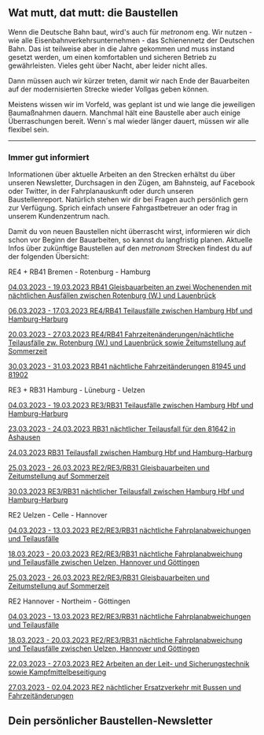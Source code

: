 Wat mutt, dat mutt: die Baustellen
----------

Wenn die Deutsche Bahn baut, wird's auch für *metronom* eng.
Wir nutzen - wie alle Eisenbahnverkehrsunternehmen - das Schienennetz der Deutschen Bahn. Das ist teilweise aber in die Jahre gekommen und muss instand gesetzt werden, um einen komfortablen und sicheren Betrieb zu gewährleisten. Vieles geht über Nacht, aber leider nicht alles.

Dann müssen auch wir kürzer treten, damit wir nach Ende der Bauarbeiten auf der modernisierten Strecke wieder Vollgas geben können.

Meistens wissen wir im Vorfeld, was geplant ist und wie lange die jeweiligen Baumaßnahmen dauern. Manchmal hält eine Baustelle aber auch einige Überraschungen bereit. Wenn´s mal wieder länger dauert, müssen wir alle flexibel sein.

---

### Immer gut informiert ###

Informationen über aktuelle Arbeiten an den Strecken erhältst du über unseren Newsletter, Durchsagen in den Zügen, am Bahnsteig, auf Facebook oder Twitter, in der Fahrplanauskunft oder durch unseren Baustellenreport. Natürlich stehen wir dir bei Fragen auch persönlich gern zur Verfügung. Sprich einfach unsere Fahrgastbetreuer an oder frag in unserem Kundenzentrum nach.

Damit du von neuen Baustellen nicht überrascht wirst, informieren wir dich schon vor Beginn der Bauarbeiten, so kannst du langfristig planen. Aktuelle Infos über zukünftige Baustellen auf den *metronom* Strecken findest du auf der folgenden Übersicht:

RE4 + RB41 Bremen - Rotenburg - Hamburg

[04.03.2023 - 19.03.2023 RB41 Gleisbauarbeiten an zwei Wochenenden mit nächtlichen Ausfällen zwischen Rotenburg (W.) und Lauenbrück](https://www.der-metronom.de/baustellen/rb41-gleisbauarbeiten-an-zwei-wochenenden-mit-naechtlichen-ausfaellen-zwischen-rotenburg-w-und-lauenbrueck/)

[06.03.2023 - 17.03.2023 RE4/RB41 Teilausfälle zwischen Hamburg Hbf und Hamburg-Harburg](https://www.der-metronom.de/baustellen/re4-rb41-teilausfaelle-zwischen-hamburg-hbf-und-hamburg-harburg-2/)

[20.03.2023 - 27.03.2023 RE4/RB41 Fahrzeitenänderungen/nächtliche Teilausfälle zw. Rotenburg (W.) und Lauenbrück sowie Zeitumstellung auf Sommerzeit](https://www.der-metronom.de/baustellen/re4-rb41-fahrzeitenaenderungen-naechtliche-teilausfaelle-zw-rotenburg-w-und-lauenbrueck-sowie-zeitumstellung-auf-sommerzeit/)

[30.03.2023 - 31.03.2023 RB41 nächtliche Fahrzeitänderungen 81945 und 81902](https://www.der-metronom.de/baustellen/rb41-naechtliche-fahrzeitaenderungen-81945-und-81902/)

RE3 + RB31 Hamburg - Lüneburg - Uelzen

[04.03.2023 - 19.03.2023 RE3/RB31 Teilausfälle zwischen Hamburg Hbf und Hamburg-Harburg](https://www.der-metronom.de/baustellen/re3-rb31-teilausfaelle-zwischen-hamburg-hbf-und-hamburg-harburg/)

[23.03.2023 - 24.03.2023 RB31 nächtlicher Teilausfall für den 81642 in Ashausen](https://www.der-metronom.de/baustellen/rb31-naechtlicher-teilausfall-fuer-den-81642-in-ashausen/)

[24.03.2023 RB31 Teilausfall zwischen Hamburg Hbf und Hamburg-Harburg](https://www.der-metronom.de/baustellen/rb31-teilausfall-zwischen-hamburg-hbf-und-hamburg-harburg/)

[25.03.2023 - 26.03.2023 RE2/RE3/RB31 Gleisbauarbeiten und Zeitumstellung auf Sommerzeit](https://www.der-metronom.de/baustellen/re2-re3-rb31-gleisbauarbeiten-und-zeitumstellung-auf-sommerzeit/)

[30.03.2023 RE3/RB31 nächtlicher Teilausfall zwischen Hamburg Hbf und Hamburg-Harburg](https://www.der-metronom.de/baustellen/re3-rb31-naechtlicher-teilausfall-zwischen-hamburg-hbf-und-hamburg-harburg/)

RE2 Uelzen - Celle - Hannover

[04.03.2023 - 13.03.2023 RE2/RE3/RB31 nächtliche Fahrplanabweichungen und Teilausfälle](https://www.der-metronom.de/baustellen/re2-re3-rb31-naechtliche-fahrplanabweichungen-und-teilausfaelle/)

[18.03.2023 - 20.03.2023 RE2/RE3/RB31 nächtliche Fahrplanabweichung und Teilausfälle zwischen Uelzen, Hannover und Göttingen](https://www.der-metronom.de/baustellen/re2-re3-rb31-naechtliche-fahrplanabweichung-und-teilausfaelle-zwischen-uelzen-hannover-und-goettingen/)

[25.03.2023 - 26.03.2023 RE2/RE3/RB31 Gleisbauarbeiten und Zeitumstellung auf Sommerzeit](https://www.der-metronom.de/baustellen/re2-re3-rb31-gleisbauarbeiten-und-zeitumstellung-auf-sommerzeit/)

RE2 Hannover - Northeim - Göttingen

[04.03.2023 - 13.03.2023 RE2/RE3/RB31 nächtliche Fahrplanabweichungen und Teilausfälle](https://www.der-metronom.de/baustellen/re2-re3-rb31-naechtliche-fahrplanabweichungen-und-teilausfaelle/)

[18.03.2023 - 20.03.2023 RE2/RE3/RB31 nächtliche Fahrplanabweichung und Teilausfälle zwischen Uelzen, Hannover und Göttingen](https://www.der-metronom.de/baustellen/re2-re3-rb31-naechtliche-fahrplanabweichung-und-teilausfaelle-zwischen-uelzen-hannover-und-goettingen/)

[22.03.2023 - 27.03.2023 RE2 Arbeiten an der Leit- und Sicherungstechnik sowie Kampfmittelbeseitigung](https://www.der-metronom.de/baustellen/re2-arbeiten-an-der-leit-und-sicherungstechnik-sowie-kampfmittelbeseitigung/)

[27.03.2023 - 02.04.2023 RE2 nächtlicher Ersatzverkehr mit Bussen und Fahrzeitänderungen](https://www.der-metronom.de/baustellen/re2-naechtlicher-ersatzverkehr-mit-bussen/)

Dein persönlicher Baustellen-Newsletter
----------
